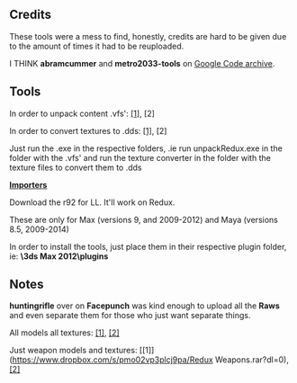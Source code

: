 ## Credits

These tools were a mess to find, honestly, credits are hard to be given due to the amount of times it had to be reuploaded.

I THINK **abramcummer** and **metro2033-tools** on [Google Code archive](https://code.google.com/archive/p/metro2033-tools/).

## Tools

In order to unpack content .vfs': [\[1\]](http://forum.xentax.com/download/file.php?id=10381), \[2\]

In order to convert textures to .dds: [\[1\]](http://download1647.mediafire.com/hm9g49u176gg/15mb18jn3za3z1g/4a-engine-tex-tool.zip), \[2\]

Just run the .exe in the respective folders, .ie run unpackRedux.exe in the folder with the .vfs' and run the texture converter in the folder with the texture files to convert them to .dds

[**Importers**](https://code.google.com/archive/p/metro2033-tools/downloads)

Download the r92 for LL. It'll work on Redux.

These are only for Max \(versions 9, and 2009-2012\) and Maya \(versions 8.5, 2009-2014\)

In order to install the tools, just place them in their respective plugin folder, ie: **\3ds Max 2012\plugins**

## Notes

**huntingrifle** over on **Facepunch** was kind enough to upload all the **Raws** and even separate them for those who just want separate things.

All models all textures: [\[1\]](https://www.dropbox.com/s/qo9qhfcc91ubh2z/redux.rar?dl=0), [\[2\]](https://mega.co.nz/#!aoQAGCKC!CSvOZjXlN8oXh_Lv8P8_JkhjUqzb2Kg6s7vkSPRdMy8)

Just weapon models and textures: [\[1\]](https://www.dropbox.com/s/pmo02vp3plcj9pa/Redux Weapons.rar?dl=0), [\[2\]](https://mega.co.nz/#!WgxwzIqK!U7L6U_KTrmWz2NGyqJzHcrcvs2WxF0mYvJZvSFnbLLI)

